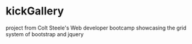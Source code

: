 # kickGallery
project from Colt Steele's Web developer bootcamp
showcasing the grid system of bootstrap and jquery
